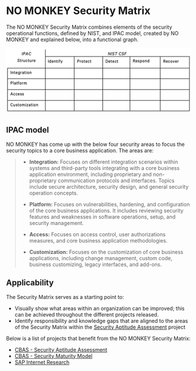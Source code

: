 # NO MONKEY Security Matrix

The NO MONKEY Security Matrix combines elements of the security operational functions, defined by NIST, and IPAC model, created by NO MONKEY and explained below, into a functional graph.

![](img/NM-Matrix.png)


## IPAC model

NO MONKEY has come up with the below four security areas to focus the security topics to a core business application. The areas are:

> - **Integration:** Focuses on different integration scenarios within systems and third-party tools integrating with a core business application environment, including proprietary and non-proprietary communication protocols and interfaces. Topics include secure architecture, security design, and general security operation concepts.
>
> - **Platform:** Focuses on vulnerabilities, hardening, and configuration of the core business applications. It includes reviewing security features and weaknesses in software operations, setup, and security management.
>
> - **Access:** Focuses on access control, user authorizations measures, and core business application methodologies.
>
> - **Customization:** Focuses on the customization of core business applications, including change management, custom code, business customizing, legacy interfaces, and add-ons.


## Applicability

The Security Matrix serves as a starting point to:

- Visually show what areas within an organization can be improved; this can be achieved throughout the different projects released.
- Identify responsibility and knowledge gaps that are aligned to the areas of the Security Matrix within the [Security Aptitude Assessment](https://github.com/NO-MONKEY/CBAS-SAP-SecurityAptitudeAssessment) project

Below is a list of projects that benefit from the NO MONKEY Security Matrix:

- [CBAS - Security Aptitude Assessment](https://github.com/NO-MONKEY/CBAS-SAP-SecurityAptitudeAssessment)
- [CBAS - Security Maturity Model](https://github.com/NO-MONKEY/CBAS-SAP-SecurityMaturityModel)
- [SAP Internet Research](https://github.com/NO-MONKEY/CBAS-SAPInternetResearch)
